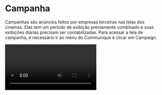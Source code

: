 # Campanha

Campanhas são anúncios feitos por empresas terceiras nas telas dos cinemas. Elas tem um período de exibição previamente combinado e suas exibições diárias precisam ser contabilizadas.
Para acessar a tela de campanha, é necessário ir ao menu do Communique e clicar em Campaign.

<video src="../videos/Campanha.mp4" xmlns="" preview-src="acesso-campanha.png"/>

As mídias a serem exibidas precisam ser previamente upadas e o player group criado antes da criação da campanha que é realizada ao clicar no botão <img src="add.png"/>

<img src="Campanha.png"/>

<list type="bullet">
            <li>Name<p>Nome da campanha.</p></li>
            <li>Description<p>Descrição da campanha ou do conteúdo.</p></li>
            <li>Insertion by Day<p>Número de vezes que a campanha será exibida por dia. O player contabilizará esse número baseado no conteúdo que já está programado na playlist. Caso esse campo não seja preenchido, a campanha seguirá a programação normal da playlist.</p></li>
            <li>Client<p>Seleção do cliente responsável por essa <i>campanha</i>.</p></li>
            <li>Advertiser<p>Seleção do anunciante. Caso ele ainda não esteja no sistema, é possível criar clicando no icone + ao lado.</p></li>
            <li><p>Player Group</p>Seleção do player group criado para a campanha.</li>
            <li>Campaign Schedule<p>Período de duração da campanha. Caso seja necessário, ele poderá ser alterado até um dia antes do início da campanha.</p></li>
            <li>Week Days<p>Dias da semana em que a campanha será exibida.</p></li>
</list>

Após o preenchimento dos campos, a página para seleção de mídias estará disponível. A mídia pode ser filtrada por nome, media type e client.

<img src="Campanha2.png"/>

Logo depois, o Communique exibirá um resumo da campanha para verificação das informações antes da criação.

<img src="Resumo-Campanha.png"/>